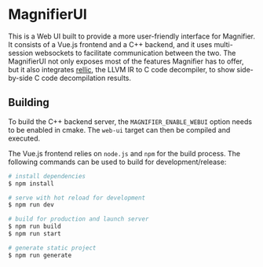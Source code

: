 # MagnifierUI

This is a Web UI built to provide a more user-friendly interface for Magnifier.
It consists of a Vue.js frontend and a C++ backend, and it uses multi-session websockets to facilitate communication between the two.
The MagnifierUI not only exposes most of the features Magnifier has to offer, but it also integrates [rellic](https://github.com/lifting-bits/rellic), the LLVM IR to C code decompiler, to show side-by-side C code decompilation results.

## Building

To build the C++ backend server, the `MAGNIFIER_ENABLE_WEBUI` option needs to be enabled in cmake. The `web-ui` target can then be compiled and executed.

The Vue.js frontend relies on `node.js` and `npm` for the build process. The following commands can be used to build for development/release:


```bash
# install dependencies
$ npm install

# serve with hot reload for development
$ npm run dev

# build for production and launch server
$ npm run build
$ npm run start

# generate static project
$ npm run generate
```